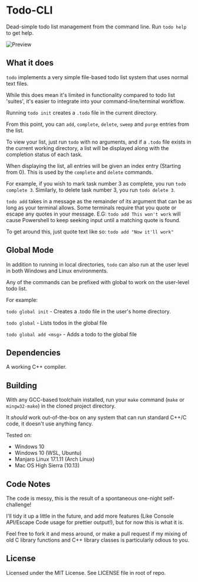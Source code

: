 # Todo-CLI
Dead-simple todo list management from the command line.
Run `todo help` to get help.

![Preview](https://thumbs.gfycat.com/WetPitifulFoal-size_restricted.gif)

## What it does
`todo` implements a very simple file-based todo list system that uses normal text files.

While this does mean it's limited in functionality compared to todo list 'suites', it's easier to integrate into your command-line/terminal workflow.

Running `todo init` creates a `.todo` file in the current directory.

From this point, you can `add`, `complete`, `delete`, `sweep` and `purge` entries from the list.

To view your list, just run `todo` with no arguments, and if a `.todo` file exists in the current working directory, a list will be displayed along with the completion status of each task.

When displaying the list, all entries will be given an index entry (Starting from 0). This is used by the `complete` and `delete` commands.

For example, if you wish to mark task number 3 as complete, you run `todo complete 3`.
Similarly, to delete task number 3, you run `todo delete 3`.

`todo add` takes in a message as the remainder of its argument that can be as long as your terminal allows. Some terminals require that you quote or escape any quotes in your message.
E.G: `todo add This won't work` will cause Powershell to keep seeking input until a matching quote is found.

To get around this, just quote text like so: `todo add "Now it'll work"`

## Global Mode
In addition to running in local directories, `todo` can also run at the user level in both Windows and Linux environments.

Any of the commands can be prefixed with global to work on the user-level todo list.

For example:

`todo global init` - Creates a .todo file in the user's home directory.

`todo global` - Lists todos in the global file

`todo global add <msg>` - Adds a todo to the global file

## Dependencies
A working C++ compiler.

## Building
With any GCC-based toolchain installed, run your `make` command (`make` or `mingw32-make`) in the cloned project directory.

It _should_ work out-of-the-box on any system that can run standard C++/C code, it doesn't use anything fancy.

Tested on:
 + Windows 10
 + Windows 10 (WSL, Ubuntu)
 + Manjaro Linux 17.1.11 (Arch Linux)
 + Mac OS High Sierra (10.13)
## Code Notes
The code is messy, this is the result of a spontaneous one-night self-challenge!

I'll tidy it up a little in the future, and add more features (Like Console API/Escape Code usage for prettier output!), but for now this is what it is. 

Feel free to fork it and mess around, or make a pull request if my mixing of old C library functions and C++ library classes is particularly odious to you.

## License
Licensed under the MIT License. See LICENSE file in root of repo.